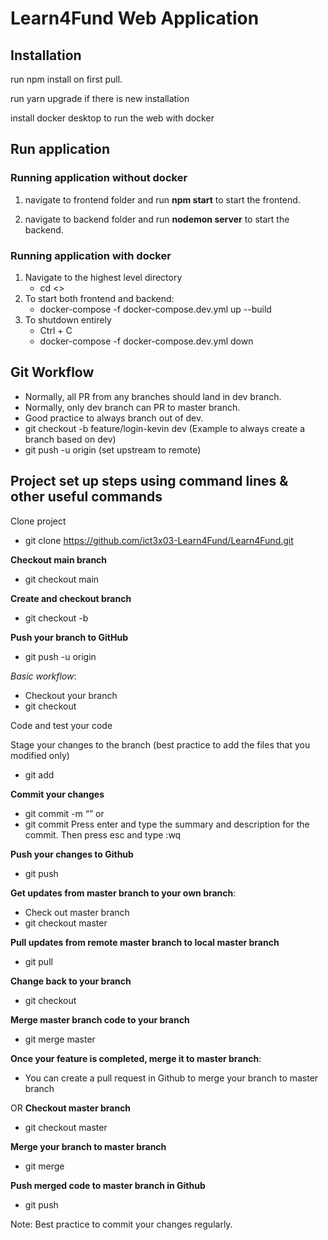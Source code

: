 # Learn4Fund Web Application

## Installation

run npm install on first pull.

run yarn upgrade if there is new installation

install docker desktop to run the web with docker

## Run application
### Running application without docker

1. navigate to frontend folder and run **npm start** to start the frontend.

2. navigate to backend folder and run **nodemon server** to start the backend.

### Running application with docker
1. Navigate to the highest level directory
   - cd <>
2. To start both frontend and backend:
   - docker-compose -f docker-compose.dev.yml up --build
3. To shutdown entirely
   - Ctrl + C
   - docker-compose -f docker-compose.dev.yml down

## Git Workflow
- Normally, all PR from any branches should land in dev branch.
- Normally, only dev branch can PR to master branch.
- Good practice to always branch out of dev.
- git checkout -b feature/login-kevin dev (Example to always create a branch based on dev)
- git push -u origin <branchname> (set upstream to remote)

## Project set up steps using command lines & other useful commands
Clone project
- git clone https://github.com/ict3x03-Learn4Fund/Learn4Fund.git

**Checkout main branch**
- git checkout main

**Create and checkout branch**
- git checkout -b <branchname>

**Push your branch to GitHub**
- git push -u origin <branchname>

*Basic workflow*:
  - Checkout your branch
  - git checkout <branchname>

Code and test your code

Stage your changes to the branch (best practice to add the files that you modified only)
- git add <file name>

**Commit your changes**
- git commit -m “<commit message>”
or
- git commit Press enter and type the summary and description for the commit. Then press esc and type :wq

**Push your changes to Github**
- git push

**Get updates from master branch to your own branch**:
- Check out master branch
- git checkout master

**Pull updates from remote master branch to local master branch**
- git pull

**Change back to your branch**
- git checkout <branchname>

**Merge master branch code to your branch**
- git merge master

**Once your feature is completed, merge it to master branch**:
- You can create a pull request in Github to merge your branch to master branch

OR
**Checkout master branch**
- git checkout master

**Merge your branch to master branch**
- git merge <branchname>

**Push merged code to master branch in Github**
- git push

Note: Best practice to commit your changes regularly.
